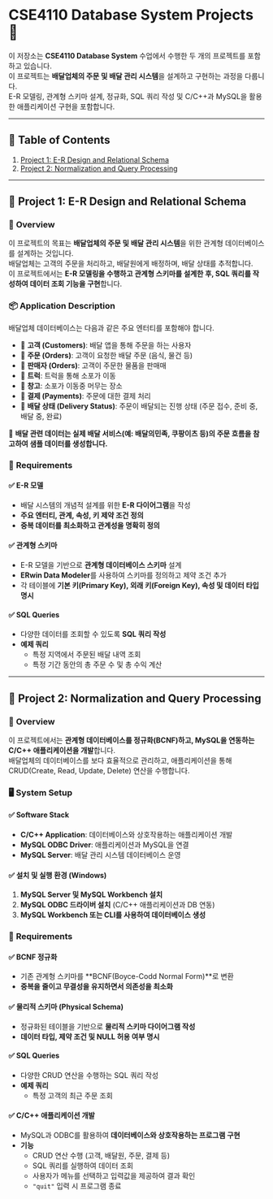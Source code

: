 # CSE4110 Database System Projects 🚀

이 저장소는 **CSE4110 Database System** 수업에서 수행한 두 개의 프로젝트를 포함하고 있습니다.  
이 프로젝트는 **배달업체의 주문 및 배달 관리 시스템**을 설계하고 구현하는 과정을 다룹니다.  
E-R 모델링, 관계형 스키마 설계, 정규화, SQL 쿼리 작성 및 C/C++과 MySQL을 활용한 애플리케이션 구현을 포함합니다.  

---

## 📑 **Table of Contents**
1. [Project 1: E-R Design and Relational Schema](#project-1-e-r-design-and-relational-schema)
2. [Project 2: Normalization and Query Processing](#project-2-normalization-and-query-processing)

---

## 📌 **Project 1: E-R Design and Relational Schema**
### 📌 **Overview**
이 프로젝트의 목표는 **배달업체의 주문 및 배달 관리 시스템**을 위한 관계형 데이터베이스를 설계하는 것입니다.  
배달업체는 고객의 주문을 처리하고, 배달원에게 배정하며, 배달 상태를 추적합니다.  
이 프로젝트에서는 **E-R 모델링을 수행하고 관계형 스키마를 설계한 후, SQL 쿼리를 작성하여 데이터 조회 기능을 구현**합니다.  

### 📦 **Application Description**
배달업체 데이터베이스는 다음과 같은 주요 엔터티를 포함해야 합니다.  

- 📌 **고객 (Customers)**: 배달 앱을 통해 주문을 하는 사용자  
- 📌 **주문 (Orders)**: 고객이 요청한 배달 주문 (음식, 물건 등) 
- 📌 **판매자 (Orders)**: 고객이 주문한 물품을 판매매  
- 📌 **트럭**: 트럭을 통해 소포가 이동  
- 📌 **창고**: 소포가 이동중 머무는 장소  
- 📌 **결제 (Payments)**: 주문에 대한 결제 처리  
- 📌 **배달 상태 (Delivery Status)**: 주문이 배달되는 진행 상태 (주문 접수, 준비 중, 배달 중, 완료)  

📌 **배달 관련 데이터는 실제 배달 서비스(예: 배달의민족, 쿠팡이츠 등)의 주문 흐름을 참고하여 샘플 데이터를 생성합니다.**  

### 📜 **Requirements**
#### ✅ **E-R 모델**
- 배달 시스템의 개념적 설계를 위한 **E-R 다이어그램**을 작성  
- **주요 엔터티, 관계, 속성, 키 제약 조건 정의**  
- **중복 데이터를 최소화하고 관계성을 명확히 정의**  

#### ✅ **관계형 스키마**
- E-R 모델을 기반으로 **관계형 데이터베이스 스키마** 설계  
- **ERwin Data Modeler**를 사용하여 스키마를 정의하고 제약 조건 추가  
- 각 테이블에 **기본 키(Primary Key), 외래 키(Foreign Key), 속성 및 데이터 타입 명시**  

#### ✅ **SQL Queries**
- 다양한 데이터를 조회할 수 있도록 **SQL 쿼리 작성**  
- **예제 쿼리**
  - 특정 지역에서 주문된 배달 내역 조회  
  - 특정 기간 동안의 총 주문 수 및 총 수익 계산    

---

## 📌 **Project 2: Normalization and Query Processing**
### 📌 **Overview**
이 프로젝트에서는 **관계형 데이터베이스를 정규화(BCNF)하고, MySQL을 연동하는 C/C++ 애플리케이션을 개발**합니다.  
배달업체의 데이터베이스를 보다 효율적으로 관리하고, 애플리케이션을 통해 CRUD(Create, Read, Update, Delete) 연산을 수행합니다.  

### 🖥️ **System Setup**
#### ✅ **Software Stack**
- **C/C++ Application**: 데이터베이스와 상호작용하는 애플리케이션 개발  
- **MySQL ODBC Driver**: 애플리케이션과 MySQL을 연결  
- **MySQL Server**: 배달 관리 시스템 데이터베이스 운영  

#### ✅ **설치 및 실행 환경 (Windows)**
1. **MySQL Server 및 MySQL Workbench 설치**  
2. **MySQL ODBC 드라이버 설치** (C/C++ 애플리케이션과 DB 연동)  
3. **MySQL Workbench 또는 CLI를 사용하여 데이터베이스 생성**  

### 📜 **Requirements**
#### ✅ **BCNF 정규화**
- 기존 관계형 스키마를 **BCNF(Boyce-Codd Normal Form)**로 변환  
- **중복을 줄이고 무결성을 유지하면서 의존성을 최소화**  

#### ✅ **물리적 스키마 (Physical Schema)**
- 정규화된 테이블을 기반으로 **물리적 스키마 다이어그램 작성**  
- **데이터 타입, 제약 조건 및 NULL 허용 여부 명시**  

#### ✅ **SQL Queries**
- 다양한 CRUD 연산을 수행하는 SQL 쿼리 작성  
- **예제 쿼리**
  - 특정 고객의 최근 주문 조회  

#### ✅ **C/C++ 애플리케이션 개발**
- MySQL과 ODBC를 활용하여 **데이터베이스와 상호작용하는 프로그램 구현**  
- **기능**
  - CRUD 연산 수행 (고객, 배달원, 주문, 결제 등)  
  - SQL 쿼리를 실행하여 데이터 조회  
  - 사용자가 메뉴를 선택하고 입력값을 제공하여 결과 확인  
  - `"quit"` 입력 시 프로그램 종료  
